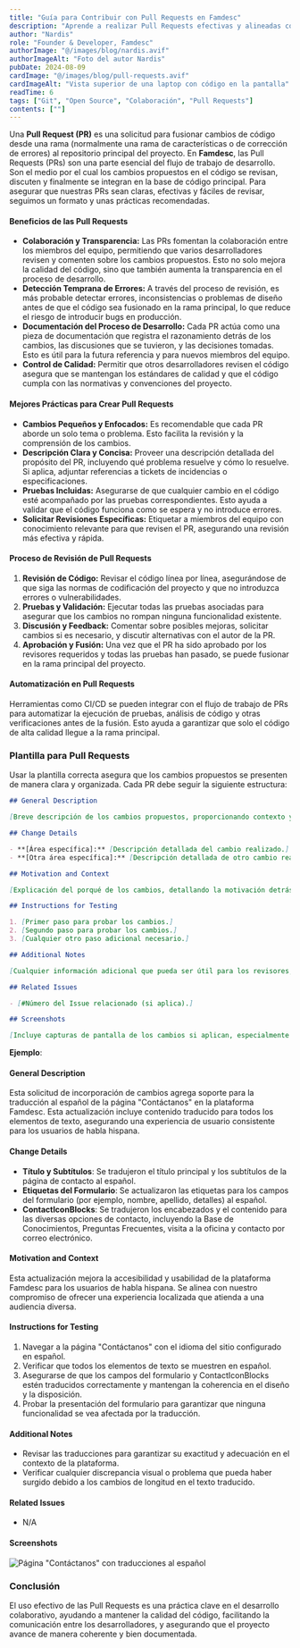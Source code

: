 ```yaml
---
title: "Guía para Contribuir con Pull Requests en Famdesc"
description: "Aprende a realizar Pull Requests efectivas y alineadas con nuestras prácticas de desarrollo en Famdesc."
author: "Nardis"
role: "Founder & Developer, Famdesc"
authorImage: "@/images/blog/nardis.avif"
authorImageAlt: "Foto del autor Nardis"
pubDate: 2024-08-09
cardImage: "@/images/blog/pull-requests.avif"
cardImageAlt: "Vista superior de una laptop con código en la pantalla"
readTime: 6
tags: ["Git", "Open Source", "Colaboración", "Pull Requests"]
contents: [""]
---
```


Una **Pull Request (PR)** es una solicitud para fusionar cambios de código desde una rama (normalmente una rama de características o de corrección de errores) al repositorio principal del proyecto. En **Famdesc**, las Pull Requests (PRs) son una parte esencial del flujo de trabajo de desarrollo. Son el medio por el cual los cambios propuestos en el código se revisan, discuten y finalmente se integran en la base de código principal. Para asegurar que nuestras PRs sean claras, efectivas y fáciles de revisar, seguimos un formato y unas prácticas recomendadas.

#### Beneficios de las Pull Requests

- **Colaboración y Transparencia:** Las PRs fomentan la colaboración entre los miembros del equipo, permitiendo que varios desarrolladores revisen y comenten sobre los cambios propuestos. Esto no solo mejora la calidad del código, sino que también aumenta la transparencia en el proceso de desarrollo.
- **Detección Temprana de Errores:** A través del proceso de revisión, es más probable detectar errores, inconsistencias o problemas de diseño antes de que el código sea fusionado en la rama principal, lo que reduce el riesgo de introducir bugs en producción.
- **Documentación del Proceso de Desarrollo:** Cada PR actúa como una pieza de documentación que registra el razonamiento detrás de los cambios, las discusiones que se tuvieron, y las decisiones tomadas. Esto es útil para la futura referencia y para nuevos miembros del equipo.
- **Control de Calidad:** Permitir que otros desarrolladores revisen el código asegura que se mantengan los estándares de calidad y que el código cumpla con las normativas y convenciones del proyecto.

#### Mejores Prácticas para Crear Pull Requests

- **Cambios Pequeños y Enfocados:** Es recomendable que cada PR aborde un solo tema o problema. Esto facilita la revisión y la comprensión de los cambios.
- **Descripción Clara y Concisa:** Proveer una descripción detallada del propósito del PR, incluyendo qué problema resuelve y cómo lo resuelve. Si aplica, adjuntar referencias a tickets de incidencias o especificaciones.
- **Pruebas Incluidas:** Asegurarse de que cualquier cambio en el código esté acompañado por las pruebas correspondientes. Esto ayuda a validar que el código funciona como se espera y no introduce errores.
- **Solicitar Revisiones Específicas:** Etiquetar a miembros del equipo con conocimiento relevante para que revisen el PR, asegurando una revisión más efectiva y rápida.

#### Proceso de Revisión de Pull Requests

1. **Revisión de Código:** Revisar el código línea por línea, asegurándose de que siga las normas de codificación del proyecto y que no introduzca errores o vulnerabilidades.
2. **Pruebas y Validación:** Ejecutar todas las pruebas asociadas para asegurar que los cambios no rompan ninguna funcionalidad existente.
3. **Discusión y Feedback:** Comentar sobre posibles mejoras, solicitar cambios si es necesario, y discutir alternativas con el autor de la PR.
4. **Aprobación y Fusión:** Una vez que el PR ha sido aprobado por los revisores requeridos y todas las pruebas han pasado, se puede fusionar en la rama principal del proyecto.

#### Automatización en Pull Requests

Herramientas como CI/CD se pueden integrar con el flujo de trabajo de PRs para automatizar la ejecución de pruebas, análisis de código y otras verificaciones antes de la fusión. Esto ayuda a garantizar que solo el código de alta calidad llegue a la rama principal.

### Plantilla para Pull Requests

Usar la plantilla correcta asegura que los cambios propuestos se presenten de manera clara y organizada. Cada PR debe seguir la siguiente estructura:

```markdown
## General Description

[Breve descripción de los cambios propuestos, proporcionando contexto y el objetivo general de la PR.]

## Change Details

- **[Área específica]:** [Descripción detallada del cambio realizado.]
- **[Otra área específica]:** [Descripción detallada de otro cambio realizado.]

## Motivation and Context

[Explicación del porqué de los cambios, detallando la motivación detrás de ellos y cómo afectan al proyecto.]

## Instructions for Testing

1. [Primer paso para probar los cambios.]
2. [Segundo paso para probar los cambios.]
3. [Cualquier otro paso adicional necesario.]

## Additional Notes

[Cualquier información adicional que pueda ser útil para los revisores, como advertencias, limitaciones, o detalles técnicos relevantes.]

## Related Issues

- [#Número del Issue relacionado (si aplica).]

## Screenshots

[Incluye capturas de pantalla de los cambios si aplican, especialmente para cambios en la interfaz de usuario.]
```

**Ejemplo**:

#### General Description

Esta solicitud de incorporación de cambios agrega soporte para la traducción al español de la página "Contáctanos" en la plataforma Famdesc. Esta actualización incluye contenido traducido para todos los elementos de texto, asegurando una experiencia de usuario consistente para los usuarios de habla hispana.

#### Change Details

- **Título y Subtítulos**: Se tradujeron el título principal y los subtítulos de la página de contacto al español.
- **Etiquetas del Formulario**: Se actualizaron las etiquetas para los campos del formulario (por ejemplo, nombre, apellido, detalles) al español.
- **ContactIconBlocks**: Se tradujeron los encabezados y el contenido para las diversas opciones de contacto, incluyendo la Base de Conocimientos, Preguntas Frecuentes, visita a la oficina y contacto por correo electrónico.

#### Motivation and Context

Esta actualización mejora la accesibilidad y usabilidad de la plataforma Famdesc para los usuarios de habla hispana. Se alinea con nuestro compromiso de ofrecer una experiencia localizada que atienda a una audiencia diversa.

#### Instructions for Testing

1. Navegar a la página "Contáctanos" con el idioma del sitio configurado en español.
2. Verificar que todos los elementos de texto se muestren en español.
3. Asegurarse de que los campos del formulario y ContactIconBlocks estén traducidos correctamente y mantengan la coherencia en el diseño y la disposición.
4. Probar la presentación del formulario para garantizar que ninguna funcionalidad se vea afectada por la traducción.

#### Additional Notes

- Revisar las traducciones para garantizar su exactitud y adecuación en el contexto de la plataforma.
- Verificar cualquier discrepancia visual o problema que pueda haber surgido debido a los cambios de longitud en el texto traducido.

#### Related Issues

- N/A

#### Screenshots

![Página "Contáctanos" con traducciones al español](https://github.com/user-attachments/assets/b7b29393-bf04-4239-b970-5c4a0ba68127)

### Conclusión

El uso efectivo de las Pull Requests es una práctica clave en el desarrollo colaborativo, ayudando a mantener la calidad del código, facilitando la comunicación entre los desarrolladores, y asegurando que el proyecto avance de manera coherente y bien documentada.
